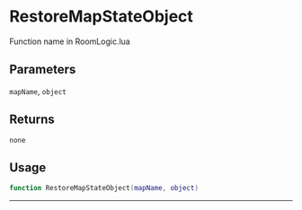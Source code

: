 # RestoreMapStateObject
Function name in RoomLogic.lua
## Parameters
`mapName`, `object`
## Returns
`none`
## Usage
```lua
function RestoreMapStateObject(mapName, object)
```
---

